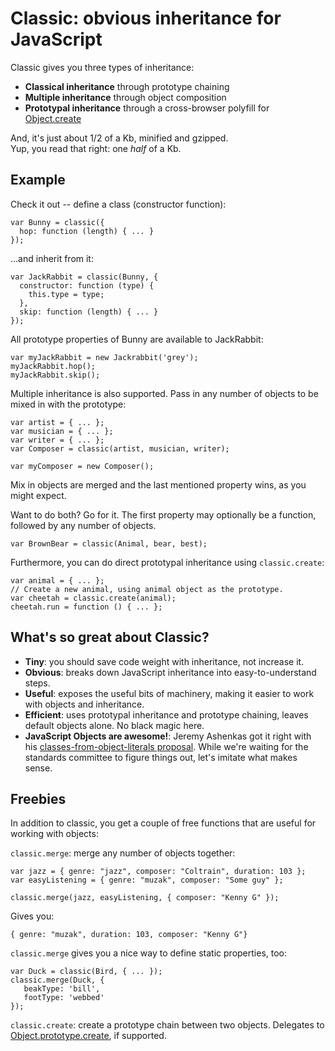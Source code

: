 # Classic: obvious inheritance for JavaScript

Classic gives you three types of inheritance:

* **Classical inheritance** through prototype chaining
* **Multiple inheritance** through object composition
* **Prototypal inheritance** through a cross-browser polyfill for [Object.create](https://developer.mozilla.org/en/JavaScript/Reference/Global_Objects/Object/create)

And, it's just about 1/2 of a Kb, minified and gzipped.  
Yup, you read that right: one *half* of a Kb.

## Example

Check it out -- define a class (constructor function):

    var Bunny = classic({
      hop: function (length) { ... }
    });

...and inherit from it:

    var JackRabbit = classic(Bunny, {
      constructor: function (type) {
        this.type = type;
      },
      skip: function (length) { ... }
    });

All prototype properties of Bunny are available to JackRabbit:

    var myJackRabbit = new Jackrabbit('grey');
    myJackRabbit.hop();
    myJackRabbit.skip();

Multiple inheritance is also supported. Pass in any number of
objects to be mixed in with the prototype:

    var artist = { ... };
    var musician = { ... };
    var writer = { ... };
    var Composer = classic(artist, musician, writer);
    
    var myComposer = new Composer();

Mix in objects are merged and the last mentioned property wins,
as you might expect.

Want to do both? Go for it. The first property may optionally be a
function, followed by any number of objects.

    var BrownBear = classic(Animal, bear, best);

Furthermore, you can do direct prototypal inheritance using `classic.create`:

    var animal = { ... };
    // Create a new animal, using animal object as the prototype.
    var cheetah = classic.create(animal);
    cheetah.run = function () { ... };

## What's so great about Classic?

* **Tiny**: you should save code weight with inheritance, not increase it.
* **Obvious**: breaks down JavaScript inheritance into easy-to-understand steps.
* **Useful**: exposes the useful bits of machinery, making it easier to work with objects and inheritance.
* **Efficient**: uses prototypal inheritance and prototype chaining, leaves default objects alone. No black magic here.
* **JavaScript Objects are awesome!**: Jeremy Ashenkas got it right with his [classes-from-object-literals proposal](https://gist.github.com/1329619). While we're waiting for the standards committee to figure things out, let's imitate what makes sense.

## Freebies

In addition to classic, you get a couple of free functions that are useful for working with objects:

`classic.merge`: merge any number of objects together:

    var jazz = { genre: "jazz", composer: "Coltrain", duration: 103 };
    var easyListening = { genre: "muzak", composer: "Some guy" };

    classic.merge(jazz, easyListening, { composer: "Kenny G" });

Gives you:

    { genre: "muzak", duration: 103, composer: "Kenny G"}

`classic.merge` gives you a nice way to define static properties, too:

    var Duck = classic(Bird, { ... });
    classic.merge(Duck, {
       beakType: 'bill',
       footType: 'webbed'
    });

`classic.create`: create a prototype chain between two objects. Delegates to [Object.prototype.create](https://developer.mozilla.org/en/JavaScript/Reference/Global_Objects/Object/create), if supported.